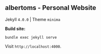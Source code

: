 ## albertoms - Personal Website

Jekyll `4.0.0` | Theme `minima`

**Build site:**
```
bundle exec jekyll serve
```

Visit `http://localhost:4000`.
